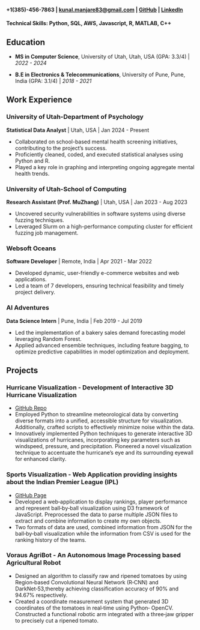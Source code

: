 
#### +1(385)-456-7863 | kunal.manjare83@gmail.com | [GitHub](https://github.com/kunal911) | [LinkedIn](https://linkedin.com/in/kunal-manjare)

#### Technical Skills: Python, SQL, AWS, Javascript, R, MATLAB, C++


## Education

- __MS in Computer Science__, University of Utah, Utah, USA (GPA: 3.3/4) | *2022 - 2024*

- __B.E in Electronics & Telecommunications__, University of Pune, Pune, India (GPA: 3.1/4) | *2018 - 2021*

 
## Work Experience

### University of Utah-Department of Psychology
__Statistical Data Analyst__ | Utah, USA | Jan 2024 - Present
- Collaborated on school-based mental health screening initiatives, contributing to the project’s success.
- Proficiently cleaned, coded, and executed statistical analyses using Python and R.
- Played a key role in graphing and interpreting ongoing aggregate mental health trends.

### University of Utah-School of Computing
__Research Assistant (Prof. MuZhang)__ | Utah, USA | Jan 2023 - Aug 2023
- Uncovered security vulnerabilities in software systems using diverse fuzzing techniques.
- Leveraged Slurm on a high-performance computing cluster for efficient fuzzing job management.

### Websoft Oceans
__Software Developer__ | Remote, India | Apr 2021 - Mar 2022
- Developed dynamic, user-friendly e-commerce websites and web applications.
- Led a team of 7 developers, ensuring technical feasibility and timely project delivery.

### AI Adventures
__Data Science Intern__ | Pune, India | Feb 2019 - Jul 2019
- Led the implementation of a bakery sales demand forecasting model leveraging Random Forest.
- Applied advanced ensemble techniques, including feature bagging, to optimize predictive capabilities in model optimization and deployment.

## Projects

### Hurricane Visualization - Development of Interactive 3D Hurricane Visualization
- [GitHub Repo](https://github.com/kunal911/CS-6635-5635-Final-Project)
- Employed Python to streamline meteorological data by converting diverse formats into a unified, accessible structure for visualization.
 Additionally, crafted scripts to effectively minimize noise within the data.
- Innovatively implemented Python techniques to generate interactive 3D visualizations of hurricanes, incorporating key parameters such as windspeed, pressure, and precipitation. Pioneered a novel visualization technique to accentuate the hurricane’s eye and its surrounding eyewall for enhanced clarity.

### Sports Visualization - Web Application providing insights about the Indian Premier League (IPL)
- [GitHub Page](https://kunal911.github.io/Data-Visualization-Final-Project-/)
-  Developed a web‑application to display rankings, player performance and represent ball‑by‑ball visualization using D3 framework of JavaScript. Preprocessed the data to parse multiple JSON files to extract and combine information to create my own objects.
- Two formats of data are used, combined information from JSON for the ball‑by‑ball visualization while the information from CSV is used for the ranking history of the teams.

### Voraus AgriBot - An Autonomous Image Processing based Agricultural Robot
- Designed an algorithm to classify raw and ripened tomatoes by using Region‑based Convolutional Neural Network (R‑CNN) and DarkNet‑53,thereby achieving classification accuracy of 90% and 94.67% respectively.
-  Created a coordinate measurement system that generated 3D coordinates of the tomatoes in real‑time using Python‑ OpenCV. Constructed a functional robotic arm integrated with a three‑jaw gripper to precisely cut a ripened tomato.

